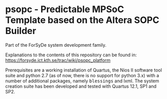 # psopc - Predictable MPSoC Template based on the Altera SOPC Builder

Part of the ForSyDe system development family.

Explanations to the contents of this repository can be found in: https://forsyde.ict.kth.se/trac/wiki/psopc_platform

Prerequisites are a working installation of Quartus, the Nios II software tool suite and python 2.7 (as of now, there is no support for python 3.x) with a number of additional packages, namely <tt>blessings</tt> and lxml. The system creation suite has been developed and tested with Quartus 12.1, SP1 and SP2. 